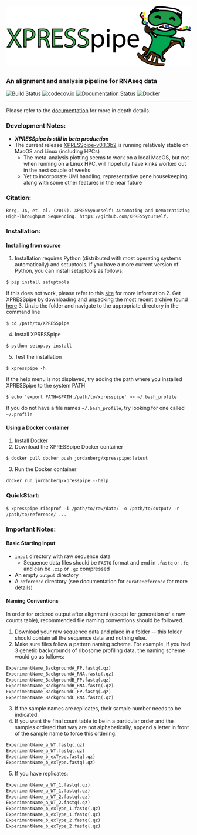 # ![XPRESSpipe](https://raw.githubusercontent.com/XPRESSyourself/XPRESSpipe/master/docs/content/xpresspipe.png)


### An alignment and analysis pipeline for RNAseq data

[![Build Status](https://travis-ci.org/XPRESSyourself/XPRESSpipe.svg?branch=master)](https://travis-ci.org/XPRESSyourself/XPRESSpipe)
[![codecov.io](https://codecov.io/gh/XPRESSyourself/XPRESSpipe/XPRESSpipe.svg?branch=master)](https://codecov.io/gh/XPRESSyourself/XPRESSpipe)
[![Documentation Status](https://readthedocs.org/projects/xpresspipe/badge/?version=latest)](https://xpresspipe.readthedocs.io/en/latest/?badge=latest)
[![Docker](https://img.shields.io/static/v1.svg?label=docker&message=dowload&color=informational)](https://cloud.docker.com/repository/docker/jordanberg/xpresspipe/general)

-----
Please refer to the [documentation](https://xpresspipe.readthedocs.io/en/latest/?badge=latest) for more in depth details. 

### Development Notes:
- <b><i>XPRESSpipe is still in beta production</i></b>  
- The current release [XPRESSpipe-v0.1.3b2](https://github.com/XPRESSyourself/XPRESSpipe/releases/tag/XPRESSpipe-v0.1.3b2) is running relatively stable on MacOS and Linux (including HPCs)
  - The meta-analysis plotting seems to work on a local MacOS, but not when running on a Linux HPC, will hopefully have kinks worked out in the next couple of weeks
  - Yet to incorporate UMI handling, representative gene housekeeping, along with some other features in the near future

### Citation:    
```
Berg, JA, et. al. (2019). XPRESSyourself: Automating and Democratizing High-Throughput Sequencing. https://github.com/XPRESSyourself.
```

### Installation:   
#### Installing from source
1. Installation requires Python (distributed with most operating systems automatically) and setuptools. If you have a more current version of Python, you can install setuptools as follows:
```
$ pip install setuptools
```
If this does not work, please refer to this [site](https://pip.pypa.io/en/stable/installing/) for more information
2. Get XPRESSpipe by downloading and unpacking the most recent archive found [here](https://github.com/XPRESSyourself/XPRESSpipe/releases)
3. Unzip the folder and navigate to the appropriate directory in the command line
```
$ cd /path/to/XPRESSpipe
```
4. Install XPRESSpipe
```
$ python setup.py install
```
5. Test the installation
```
$ xpresspipe -h
```
If the help menu is not displayed, try adding the path where you installed XPRESSpipe to the system PATH
```
$ echo 'export PATH=$PATH:/path/to/xpresspipe' >> ~/.bash_profile
```
If you do not have a file names `~/.bash_profile`, try looking for one called `~/.profile`


#### Using a Docker container
1. [Install Docker](https://docs.docker.com/v17.12/install/)
2. Download the XPRESSpipe Docker container
```
$ docker pull docker push jordanberg/xpresspipe:latest
```
3. Run the Docker container
```
docker run jordanberg/xpresspipe --help
```

### QuickStart:   
```
$ xpresspipe riboprof -i /path/to/raw/data/ -o /path/to/output/ -r /path/to/reference/ ...
```

### Important Notes:    
#### Basic Starting Input
- `input` directory with raw sequence data
  - Sequence data files should be `FASTQ` format and end in `.fastq` or `.fq` and can be `.zip` or `.gz` compressed
- An empty `output` directory
- A `reference` directory (see documentation for `curateReference` for more details)

#### Naming Conventions
In order for ordered output after alignment (except for generation of a raw counts table), recommended file naming conventions should be followed.

1. Download your raw sequence data and place in a folder -- this folder should contain all the sequence data and nothing else.
2. Make sure files follow a pattern naming scheme. For example, if you had 3 genetic backgrounds of ribosome profiling data, the naming scheme would go as follows:
```
ExperimentName_BackgroundA_FP.fastq(.qz)
ExperimentName_BackgroundA_RNA.fastq(.qz)
ExperimentName_BackgroundB_FP.fastq(.qz)
ExperimentName_BackgroundB_RNA.fastq(.qz)
ExperimentName_BackgroundC_FP.fastq(.qz)
ExperimentName_BackgroundC_RNA.fastq(.qz)
```
3. If the sample names are replicates, their sample number needs to be indicated.
4. If you want the final count table to be in a particular order and the samples ordered that way are not alphabetically, append a letter in front of the sample name to force this ordering.
```
ExperimentName_a_WT.fastq(.qz)
ExperimentName_a_WT.fastq(.qz)
ExperimentName_b_exType.fastq(.qz)
ExperimentName_b_exType.fastq(.qz)
```
5. If you have replicates:
```
ExperimentName_a_WT_1.fastq(.qz)
ExperimentName_a_WT_1.fastq(.qz)
ExperimentName_a_WT_2.fastq(.qz)
ExperimentName_a_WT_2.fastq(.qz)
ExperimentName_b_exType_1.fastq(.qz)
ExperimentName_b_exType_1.fastq(.qz)
ExperimentName_b_exType_2.fastq(.qz)
ExperimentName_b_exType_2.fastq(.qz)
```
